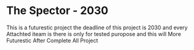 <h1>The Spector - 2030 </h1>
<p>This is a futurestic project the deadline of this project is 2030 and every Attachted iteam is there is only for tested puropose and this will More Futurestic After Complete All Project</p>
